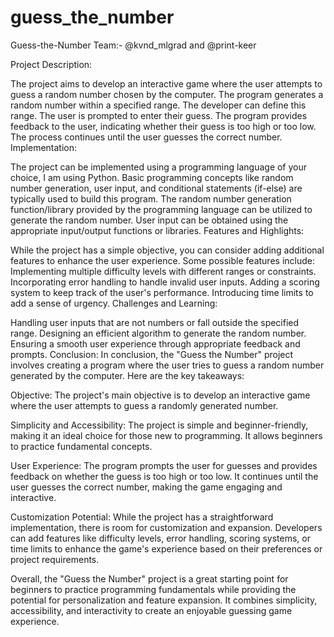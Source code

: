 # guess_the_number
Guess-the-Number
Team:- @kvnd_mlgrad and @print-keer

Project Description:

The project aims to develop an interactive game where the user attempts to guess a random number chosen by the computer.
The program generates a random number within a specified range. The developer can define this range.
The user is prompted to enter their guess.
The program provides feedback to the user, indicating whether their guess is too high or too low.
The process continues until the user guesses the correct number.
Implementation:

The project can be implemented using a programming language of your choice, I am using Python.
Basic programming concepts like random number generation, user input, and conditional statements (if-else) are typically used to build this program.
The random number generation function/library provided by the programming language can be utilized to generate the random number.
User input can be obtained using the appropriate input/output functions or libraries.
Features and Highlights:

While the project has a simple objective, you can consider adding additional features to enhance the user experience. Some possible features include:
Implementing multiple difficulty levels with different ranges or constraints.
Incorporating error handling to handle invalid user inputs.
Adding a scoring system to keep track of the user's performance.
Introducing time limits to add a sense of urgency.
Challenges and Learning:

Handling user inputs that are not numbers or fall outside the specified range.
Designing an efficient algorithm to generate the random number.
Ensuring a smooth user experience through appropriate feedback and prompts.
Conclusion: In conclusion, the "Guess the Number" project involves creating a program where the user tries to guess a random number generated by the computer. Here are the key takeaways:

Objective: The project's main objective is to develop an interactive game where the user attempts to guess a randomly generated number.

Simplicity and Accessibility: The project is simple and beginner-friendly, making it an ideal choice for those new to programming. It allows beginners to practice fundamental concepts.

User Experience: The program prompts the user for guesses and provides feedback on whether the guess is too high or too low. It continues until the user guesses the correct number, making the game engaging and interactive.

Customization Potential: While the project has a straightforward implementation, there is room for customization and expansion. Developers can add features like difficulty levels, error handling, scoring systems, or time limits to enhance the game's experience based on their preferences or project requirements.

Overall, the "Guess the Number" project is a great starting point for beginners to practice programming fundamentals while providing the potential for personalization and feature expansion. It combines simplicity, accessibility, and interactivity to create an enjoyable guessing game experience.
